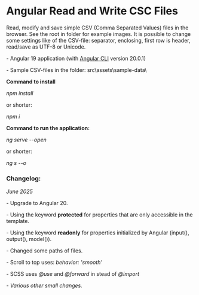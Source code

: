 # Angular Read and Write CSC Files

Read, modify and save simple CSV (Comma Separated Values) files in the browser. See the root in folder for example images. It is possible to change some settings like of the CSV-file: separator, enclosing, first row is header, read/save as UTF-8 or Unicode.

\- Angular 19 application (with [Angular CLI](https://github.com/angular/angular-cli) version 20.0.1)

\- Sample CSV-files in the folder: src\\assets\\sample-data\\

**Command to install**

_npm install_

or shorter:

_npm i_

**Command to run the application:**

_ng serve --open_

or shorter:

_ng s --o_

### **Changelog:**

_June 2025_

\- Upgrade to Angular 20. 

\- Using the keyword **protected** for properties that are only accessible in the template.

\- Using the keyword **readonly** for properties initialized by Angular (input(), output(), model()).

\- Changed some paths of files.

\- Scroll to top uses: _behavior: 'smooth'_

\- SCSS uses _@use_ and _@forward_ in stead of _@import_

_\- Various other small changes._